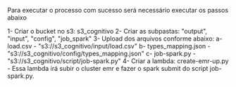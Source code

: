 Para executar o processo com sucesso será necessário executar os passos abaixo

1- Criar o bucket no s3: s3_cognitivo
2- Criar as subpastas: "output", "input", "config", "job_spark"
3- Upload dos arquivos conforme abaixo:
    a- load.csv - "s3://s3_cognitivo/input/load.csv"
    b- types_mapping.json - "s3://s3_cognitivo/config/types_mapping.json"
    c- job-spark.py - "s3://s3_cognitivo/script/job-spark.py"
4- Criar a lambda: create-emr-up.py 
    - Essa lambda irá subir o cluster emr e fazer o spark submit do script job-spark.py.
